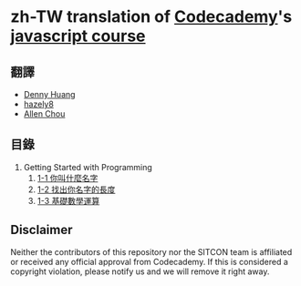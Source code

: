 zh-TW translation of [Codecademy](http://www.codecademy.com/)'s [javascript course](https://codecademy.com/learn/javascript)
===========================================================================

翻譯
----

* [Denny Huang](https://github.com/denny0223)
* [hazely8](https://github.com/hazely8)
* [Allen Chou](https://github.com/s3131212)


目錄
----
1. Getting Started with Programming
   1. [1-1 你叫什麼名字](1-1_what-is-your-name.md)
   2. [1-2 找出你名字的長度](1-2_Discover-the-length.md)
   3. [1-3 基礎數學運算](1-3_Basic-math.md)

Disclaimer
----------
Neither the contributors of this repository nor the SITCON team is affiliated or received any official approval from Codecademy.
If this is considered a copyright violation, please notify us and we will remove it right away.
